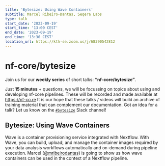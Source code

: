 ```yaml
---
title: 'Bytesize: Using Wave Containers'
subtitle: Marcel Ribeiro-Dantas, Seqera Labs
type: talk
start_date: '2023-09-19'
start_time: '13:00 CEST'
end_date: '2023-09-19'
end_time: '13:30 CEST'
location_url: https://kth-se.zoom.us/j/68390542812
---
```


# nf-core/bytesize

Join us for our **weekly series** of short talks: **“nf-core/bytesize”**.

Just **15 minutes** + questions, we will be focussing on topics about using and developing nf-core pipelines.
These will be recorded and made available at <https://nf-co.re>
It is our hope that these talks / videos will build an archive of training material that can complement our documentation. Got an idea for a talk? Let us know on the [`#bytesize`](https://nfcore.slack.com/channels/bytesize) Slack channel!

## Bytesize: Using Wave Containers

Wave is a container provisioning service integrated with Nextflow. With Wave, you can build, upload, and manage the container images required by your data analysis workflows automatically and on-demand during pipeline execution. Marcel ([@mribeirodantas](<[https://github.com/ewels](https://github.com/mribeirodantas)>)) is going to show us how wave containers can be used in the context of a Nextflow pipeline.
